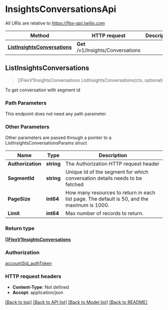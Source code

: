 # InsightsConversationsApi

All URIs are relative to *https://flex-api.twilio.com*

Method | HTTP request | Description
------------- | ------------- | -------------
[**ListInsightsConversations**](InsightsConversationsApi.md#ListInsightsConversations) | **Get** /v1/Insights/Conversations | 



## ListInsightsConversations

> []FlexV1InsightsConversations ListInsightsConversations(ctx, optional)



To get conversation with segment id

### Path Parameters

This endpoint does not need any path parameter.

### Other Parameters

Other parameters are passed through a pointer to a ListInsightsConversationsParams struct


Name | Type | Description
------------- | ------------- | -------------
**Authorization** | **string** | The Authorization HTTP request header
**SegmentId** | **string** | Unique Id of the segment for which conversation details needs to be fetched
**PageSize** | **int64** | How many resources to return in each list page. The default is 50, and the maximum is 1000.
**Limit** | **int64** | Max number of records to return.

### Return type

[**[]FlexV1InsightsConversations**](FlexV1InsightsConversations.md)

### Authorization

[accountSid_authToken](../README.md#accountSid_authToken)

### HTTP request headers

- **Content-Type**: Not defined
- **Accept**: application/json

[[Back to top]](#) [[Back to API list]](../README.md#documentation-for-api-endpoints)
[[Back to Model list]](../README.md#documentation-for-models)
[[Back to README]](../README.md)

